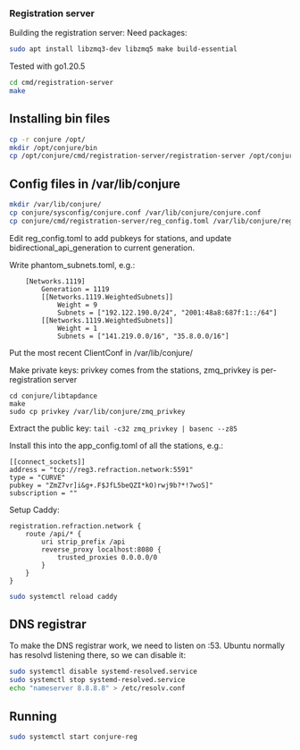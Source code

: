 ### Registration server

Building the registration server:
Need packages:
```sh
sudo apt install libzmq3-dev libzmq5 make build-essential
```
Tested with go1.20.5


```sh
cd cmd/registration-server
make
```

## Installing bin files

```sh
cp -r conjure /opt/
mkdir /opt/conjure/bin
cp /opt/conjure/cmd/registration-server/registration-server /opt/conjure/bin/
```

## Config files in /var/lib/conjure

```sh
mkdir /var/lib/conjure/
cp conjure/sysconfig/conjure.conf /var/lib/conjure/conjure.conf
cp conjure/cmd/registration-server/reg_config.toml /var/lib/conjure/reg_config.toml
```

Edit reg_config.toml to add pubkeys for stations, and update bidirectional_api_generation to current generation.

Write phantom_subnets.toml, e.g.:
```
    [Networks.1119]
        Generation = 1119
        [[Networks.1119.WeightedSubnets]]
            Weight = 9
            Subnets = ["192.122.190.0/24", "2001:48a8:687f:1::/64"] 
        [[Networks.1119.WeightedSubnets]]
            Weight = 1
            Subnets = ["141.219.0.0/16", "35.8.0.0/16"] 
```

Put the most recent ClientConf in /var/lib/conjure/

Make private keys:
privkey comes from the stations, zmq_privkey is per-registration server
```
cd conjure/libtapdance
make
sudo cp privkey /var/lib/conjure/zmq_privkey
```

Extract the public key:
`tail -c32 zmq_privkey | basenc --z85`

Install this into the app_config.toml of all the stations, e.g.:
```
[[connect_sockets]]
address = "tcp://reg3.refraction.network:5591"
type = "CURVE"
pubkey = "ZmZ7vr]i&g+.F$JfL5beQZI*kO)rwj9b?*!7woS]"
subscription = ""
```

Setup Caddy:
```
registration.refraction.network {
    route /api/* {
        uri strip_prefix /api
        reverse_proxy localhost:8080 {
            trusted_proxies 0.0.0.0/0
        }
    }
}
```

```sh
sudo systemctl reload caddy
```


## DNS registrar

To make the DNS registrar work, we need to listen on :53. Ubuntu normally has resolvd listening there,
so we can disable it:

```sh
sudo systemctl disable systemd-resolved.service
sudo systemctl stop systemd-resolved.service
echo "nameserver 8.8.8.8" > /etc/resolv.conf
```


## Running

```sh
sudo systemctl start conjure-reg
```
